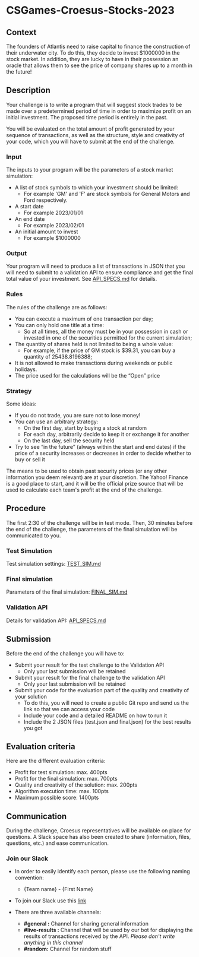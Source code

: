 # CSGames-Croesus-Stocks-2023

## Context
The founders of Atlantis need to raise capital to finance the construction of their underwater city.
To do this, they decide to invest $1000000 in the stock market.
In addition, they are lucky to have in their possession an oracle that allows them to see the price of company shares up to a month in the future!

## Description
Your challenge is to write a program that will suggest stock trades to be made over a predetermined period of time in order to maximize profit on an initial investment. The proposed time period is entirely in the past.

You will be evaluated on the total amount of profit generated by your sequence of transactions, as well as the structure, style and creativity of your code, which you will have to submit at the end of the challenge.

### Input
The inputs to your program will be the parameters of a stock market simulation:
- A list of stock symbols to which your investment should be limited:
  - For example 'GM' and 'F' are stock symbols for General Motors and Ford respectively.
- A start date
  - For example 2023/01/01
- An end date
  - For example 2023/02/01
- An initial amount to invest
  - For example $1000000

### Output
Your program will need to produce a list of transactions in JSON that you will need to submit to a validation API to ensure compliance and get the final total value of your investment. See [API_SPECS.md](./API_SPECS.md) for details.

### Rules
The rules of the challenge are as follows:
- You can execute a maximum of one transaction per day;
- You can only hold one title at a time:
  - So at all times, all the money must be in your possession in cash or invested in one of the securities permitted for the current simulation;
- The quantity of shares held is not limited to being a whole value:
  - For example, if the price of GM stock is $39.31, you can buy a quantity of 25438.8196388;
- It is not allowed to make transactions during weekends or public holidays.
- The price used for the calculations will be the “Open” price

### Strategy
Some ideas:
- If you do not trade, you are sure not to lose money!
- You can use an arbitrary strategy:
  - On the first day, start by buying a stock at random
  - For each day, arbitrarily decide to keep it or exchange it for another
  - On the last day, sell the security held
- Try to see “in the future” (always within the start and end dates) if the price of a security increases or decreases in order to decide whether to buy or sell it

The means to be used to obtain past security prices (or any other information you deem relevant) are at your discretion. The Yahoo! Finance is a good place to start, and it will be the official prize source that will be used to calculate each team's profit at the end of the challenge.

## Procedure
The first 2:30 of the challenge will be in test mode. Then, 30 minutes before the end of the challenge, the parameters of the final simulation will be communicated to you.

### Test Simulation
Test simulation settings: [TEST_SIM.md](./TEST_SIM.md)

### Final simulation
Parameters of the final simulation: [FINAL_SIM.md](./FINAL_SIM.md)

### Validation API
Details for validation API: [API_SPECS.md](./API_SPECS.md)

## Submission
Before the end of the challenge you will have to:
- Submit your result for the test challenge to the Validation API
  - Only your last submission will be retained
- Submit your result for the final challenge to the validation API
  - Only your last submission will be retained
- Submit your code for the evaluation part of the quality and creativity of your solution
  - To do this, you will need to create a public Git repo and send us the link so that we can access your code
  - Include your code and a detailed README on how to run it
  - Include the 2 JSON files (test.json and final.json) for the best results you got

## Evaluation criteria
Here are the different evaluation criteria:
- Profit for test simulation: max. 400pts
- Profit for the final simulation: max. 700pts
- Quality and creativity of the solution: max. 200pts
- Algorithm execution time: max. 100pts
- Maximum possible score: 1400pts

## Communication
During the challenge, Croesus representatives will be available on place for questions. A Slack space has also been created to share (information, files, questions, etc.) and ease communication.


### Join our Slack
* In order to easily identify each person, please use the following naming convention:
  * {Team name} - {First Name}

* To join our Slack use this [link](https://join.slack.com/t/csgames-croesus/shared_invite/zt-1r1kckfo4-D70Y3lJgArNnve0wxGrmFQ) 
* There are three available channels:
  * __#general :__ Channel for sharing general information
  * __#live-results :__  Channel that will be used by our bot for displaying the results of transactions received by the API. _Please don't write anything in this channel_
  * __#random:__ Channel for random stuff